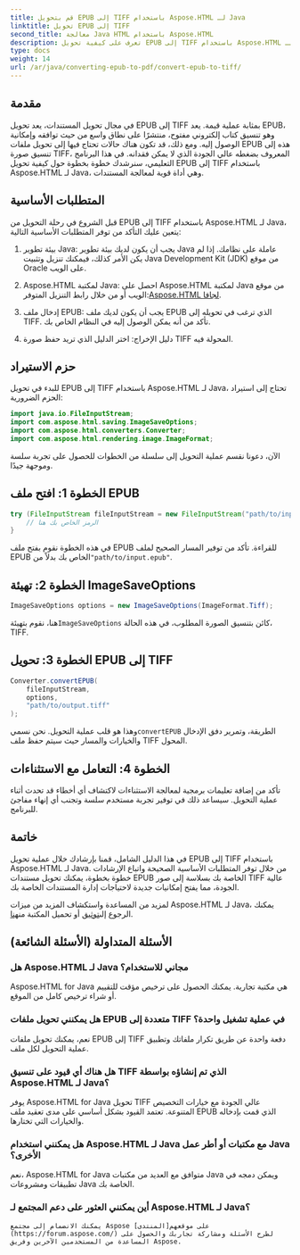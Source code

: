 ```yaml
---
title: قم بتحويل EPUB إلى TIFF باستخدام Aspose.HTML لـ Java
linktitle: تحويل EPUB إلى TIFF
second_title: معالجة Java HTML باستخدام Aspose.HTML
description: تعرف على كيفية تحويل EPUB إلى TIFF باستخدام Aspose.HTML لـ Java. اتبع دليلنا خطوة بخطوة لتحويل المستندات بجودة عالية.
type: docs
weight: 14
url: /ar/java/converting-epub-to-pdf/convert-epub-to-tiff/
---
```


## مقدمة

في مجال تحويل المستندات، يعد تحويل EPUB إلى TIFF بمثابة عملية قيمة. يعد EPUB، وهو تنسيق كتاب إلكتروني مفتوح، منتشرًا على نطاق واسع من حيث توافقه وإمكانية الوصول إليه. ومع ذلك، قد تكون هناك حالات تحتاج فيها إلى تحويل ملفات EPUB هذه إلى تنسيق صورة TIFF، المعروف بضغطه عالي الجودة الذي لا يمكن فقدانه. في هذا البرنامج التعليمي، سنرشدك خطوة بخطوة حول كيفية تحويل EPUB إلى TIFF باستخدام Aspose.HTML لـ Java، وهي أداة قوية لمعالجة المستندات.

## المتطلبات الأساسية

قبل الشروع في رحلة التحويل من EPUB إلى TIFF باستخدام Aspose.HTML لـ Java، يتعين عليك التأكد من توفر المتطلبات الأساسية التالية:

1. بيئة تطوير Java: يجب أن يكون لديك بيئة تطوير Java عاملة على نظامك. إذا لم يكن الأمر كذلك، فيمكنك تنزيل وتثبيت Java Development Kit (JDK) من موقع Oracle على الويب.

2.  Aspose.HTML لمكتبة Java: احصل على Aspose.HTML لمكتبة Java من موقع الويب أو من خلال رابط التنزيل المتوفر:[Aspose.HTML لجافا](https://releases.aspose.com/html/java/).

3. إدخال ملف EPUB: يجب أن يكون لديك ملف EPUB الذي ترغب في تحويله إلى TIFF. تأكد من أنه يمكن الوصول إليه في النظام الخاص بك.

4. دليل الإخراج: اختر الدليل الذي تريد حفظ صورة TIFF المحولة فيه.

## حزم الاستيراد

للبدء في تحويل EPUB إلى TIFF باستخدام Aspose.HTML لـ Java، تحتاج إلى استيراد الحزم الضرورية:

```java
import java.io.FileInputStream;
import com.aspose.html.saving.ImageSaveOptions;
import com.aspose.html.converters.Converter;
import com.aspose.html.rendering.image.ImageFormat;
```

الآن، دعونا نقسم عملية التحويل إلى سلسلة من الخطوات للحصول على تجربة سلسة وموجهة جيدًا.


## الخطوة 1: افتح ملف EPUB

```java
try (FileInputStream fileInputStream = new FileInputStream("path/to/input.epub")) {
    // الرمز الخاص بك هنا
}
```

في هذه الخطوة نقوم بفتح ملف EPUB للقراءة. تأكد من توفير المسار الصحيح لملف EPUB الخاص بك بدلاً من`"path/to/input.epub"`.

## الخطوة 2: تهيئة ImageSaveOptions

```java
ImageSaveOptions options = new ImageSaveOptions(ImageFormat.Tiff);
```

 هنا، نقوم بتهيئة`ImageSaveOptions` كائن بتنسيق الصورة المطلوب، في هذه الحالة، TIFF.

## الخطوة 3: تحويل EPUB إلى TIFF

```java
Converter.convertEPUB(
    fileInputStream,
    options,
    "path/to/output.tiff"
);
```

 وهذا هو قلب عملية التحويل. نحن نسمي`convertEPUB` الطريقة، وتمرير دفق الإدخال والخيارات والمسار حيث سيتم حفظ ملف TIFF المحول.

## الخطوة 4: التعامل مع الاستثناءات

تأكد من إضافة تعليمات برمجية لمعالجة الاستثناءات لاكتشاف أي أخطاء قد تحدث أثناء عملية التحويل. سيساعد ذلك في توفير تجربة مستخدم سلسة وتجنب أي إنهاء مفاجئ للبرنامج.

## خاتمة

في هذا الدليل الشامل، قمنا بإرشادك خلال عملية تحويل EPUB إلى TIFF باستخدام Aspose.HTML لـ Java. من خلال توفر المتطلبات الأساسية الصحيحة واتباع الإرشادات خطوة بخطوة، يمكنك تحويل مستندات EPUB الخاصة بك بسلاسة إلى صور TIFF عالية الجودة، مما يفتح إمكانيات جديدة لاحتياجات إدارة المستندات الخاصة بك.

لمزيد من المساعدة واستكشاف المزيد من ميزات Aspose.HTML لـ Java، يمكنك الرجوع إلى[توثيق](https://reference.aspose.com/html/java/) أو تحميل المكتبة من[هنا](https://releases.aspose.com/html/java/).

## الأسئلة المتداولة (الأسئلة الشائعة)

### هل Aspose.HTML لـ Java مجاني للاستخدام؟
   Aspose.HTML for Java هي مكتبة تجارية. يمكنك الحصول على ترخيص مؤقت للتقييم أو شراء ترخيص كامل من الموقع.

### هل يمكنني تحويل ملفات EPUB متعددة إلى TIFF في عملية تشغيل واحدة؟
   نعم، يمكنك تحويل ملفات EPUB إلى TIFF دفعة واحدة عن طريق تكرار ملفاتك وتطبيق عملية التحويل لكل ملف.

### هل هناك أي قيود على تنسيق TIFF الذي تم إنشاؤه بواسطة Aspose.HTML لـ Java؟
   يوفر Aspose.HTML for Java تحويل TIFF عالي الجودة مع خيارات التخصيص المتنوعة. تعتمد القيود بشكل أساسي على مدى تعقيد ملف EPUB الذي قمت بإدخاله والخيارات التي تختارها.

### هل يمكنني استخدام Aspose.HTML لـ Java مع مكتبات أو أطر عمل Java الأخرى؟
   نعم، Aspose.HTML for Java متوافق مع العديد من مكتبات Java ويمكن دمجه في تطبيقات ومشروعات Java الخاصة بك.

### أين يمكنني العثور على دعم المجتمع لـ Aspose.HTML لـ Java؟
    يمكنك الانضمام إلى مجتمع Aspose على موقعهم[المنتدى](https://forum.aspose.com/) لطرح الأسئلة ومشاركة تجاربك والحصول على المساعدة من المستخدمين الآخرين وفريق Aspose.
